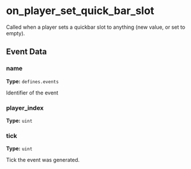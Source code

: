 # on_player_set_quick_bar_slot

Called when a player sets a quickbar slot to anything (new value, or set to empty).

## Event Data

### name

**Type:** `defines.events`

Identifier of the event

### player_index

**Type:** `uint`

### tick

**Type:** `uint`

Tick the event was generated.

